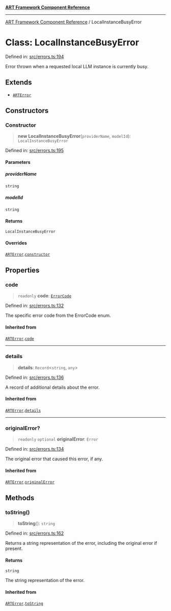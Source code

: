 [**ART Framework Component Reference**](../README.md)

***

[ART Framework Component Reference](../README.md) / LocalInstanceBusyError

# Class: LocalInstanceBusyError

Defined in: [src/errors.ts:194](https://github.com/hashangit/ART/blob/e4c184bd9ffa5ef078ee6a88704f24584b173411/src/errors.ts#L194)

Error thrown when a requested local LLM instance is currently busy.

## Extends

- [`ARTError`](ARTError.md)

## Constructors

### Constructor

> **new LocalInstanceBusyError**(`providerName`, `modelId`): `LocalInstanceBusyError`

Defined in: [src/errors.ts:195](https://github.com/hashangit/ART/blob/e4c184bd9ffa5ef078ee6a88704f24584b173411/src/errors.ts#L195)

#### Parameters

##### providerName

`string`

##### modelId

`string`

#### Returns

`LocalInstanceBusyError`

#### Overrides

[`ARTError`](ARTError.md).[`constructor`](ARTError.md#constructor)

## Properties

### code

> `readonly` **code**: [`ErrorCode`](../enumerations/ErrorCode.md)

Defined in: [src/errors.ts:132](https://github.com/hashangit/ART/blob/e4c184bd9ffa5ef078ee6a88704f24584b173411/src/errors.ts#L132)

The specific error code from the ErrorCode enum.

#### Inherited from

[`ARTError`](ARTError.md).[`code`](ARTError.md#code)

***

### details

> **details**: `Record`\<`string`, `any`\>

Defined in: [src/errors.ts:136](https://github.com/hashangit/ART/blob/e4c184bd9ffa5ef078ee6a88704f24584b173411/src/errors.ts#L136)

A record of additional details about the error.

#### Inherited from

[`ARTError`](ARTError.md).[`details`](ARTError.md#details)

***

### originalError?

> `readonly` `optional` **originalError**: `Error`

Defined in: [src/errors.ts:134](https://github.com/hashangit/ART/blob/e4c184bd9ffa5ef078ee6a88704f24584b173411/src/errors.ts#L134)

The original error that caused this error, if any.

#### Inherited from

[`ARTError`](ARTError.md).[`originalError`](ARTError.md#originalerror)

## Methods

### toString()

> **toString**(): `string`

Defined in: [src/errors.ts:162](https://github.com/hashangit/ART/blob/e4c184bd9ffa5ef078ee6a88704f24584b173411/src/errors.ts#L162)

Returns a string representation of the error, including the original error if present.

#### Returns

`string`

The string representation of the error.

#### Inherited from

[`ARTError`](ARTError.md).[`toString`](ARTError.md#tostring)
